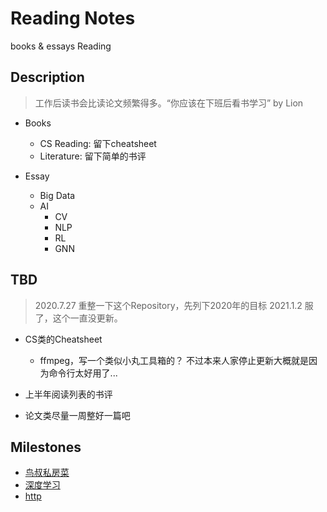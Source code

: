 # Reading Notes

books & essays Reading

## Description

> 工作后读书会比读论文频繁得多。“你应该在下班后看书学习” by Lion

- Books
    - CS Reading: 留下cheatsheet
    - Literature: 留下简单的书评

- Essay
    - Big Data
    - AI
        - CV
        - NLP
        - RL
        - GNN

## TBD

> 2020.7.27 重整一下这个Repository，先列下2020年的目标
> 2021.1.2 服了，这个一直没更新。

- CS类的Cheatsheet
    - ffmpeg，写一个类似小丸工具箱的？
        不过本来人家停止更新大概就是因为命令行太好用了...
        
- 上半年阅读列表的书评
- 论文类尽量一周整好一篇吧

## Milestones

- [鸟叔私房菜](.\reading\vbird_linux.md)
- [深度学习](.\reading\deeplearningbook.md)
- [http](.\reading\http.md)